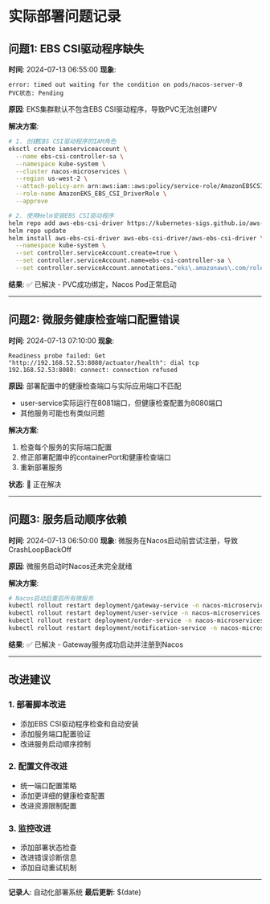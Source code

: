 # 实际部署问题记录

## 问题1: EBS CSI驱动程序缺失
**时间**: 2024-07-13 06:55:00
**现象**: 
```
error: timed out waiting for the condition on pods/nacos-server-0
PVC状态: Pending
```

**原因**: EKS集群默认不包含EBS CSI驱动程序，导致PVC无法创建PV

**解决方案**:
```bash
# 1. 创建EBS CSI驱动程序的IAM角色
eksctl create iamserviceaccount \
  --name ebs-csi-controller-sa \
  --namespace kube-system \
  --cluster nacos-microservices \
  --region us-west-2 \
  --attach-policy-arn arn:aws:iam::aws:policy/service-role/AmazonEBSCSIDriverPolicy \
  --role-name AmazonEKS_EBS_CSI_DriverRole \
  --approve

# 2. 使用Helm安装EBS CSI驱动程序
helm repo add aws-ebs-csi-driver https://kubernetes-sigs.github.io/aws-ebs-csi-driver
helm repo update
helm install aws-ebs-csi-driver aws-ebs-csi-driver/aws-ebs-csi-driver \
  --namespace kube-system \
  --set controller.serviceAccount.create=true \
  --set controller.serviceAccount.name=ebs-csi-controller-sa \
  --set controller.serviceAccount.annotations."eks\.amazonaws\.com/role-arn"=arn:aws:iam::890717383483:role/AmazonEKS_EBS_CSI_DriverRole
```

**结果**: ✅ 已解决 - PVC成功绑定，Nacos Pod正常启动

---

## 问题2: 微服务健康检查端口配置错误
**时间**: 2024-07-13 07:10:00
**现象**: 
```
Readiness probe failed: Get "http://192.168.52.53:8080/actuator/health": dial tcp 192.168.52.53:8080: connect: connection refused
```

**原因**: 部署配置中的健康检查端口与实际应用端口不匹配
- user-service实际运行在8081端口，但健康检查配置为8080端口
- 其他服务可能也有类似问题

**解决方案**:
1. 检查每个服务的实际端口配置
2. 修正部署配置中的containerPort和健康检查端口
3. 重新部署服务

**状态**: 🔄 正在解决

---

## 问题3: 服务启动顺序依赖
**时间**: 2024-07-13 06:50:00
**现象**: 微服务在Nacos启动前尝试注册，导致CrashLoopBackOff

**原因**: 微服务启动时Nacos还未完全就绪

**解决方案**: 
```bash
# Nacos启动后重启所有微服务
kubectl rollout restart deployment/gateway-service -n nacos-microservices
kubectl rollout restart deployment/user-service -n nacos-microservices
kubectl rollout restart deployment/order-service -n nacos-microservices
kubectl rollout restart deployment/notification-service -n nacos-microservices
```

**结果**: ✅ 已解决 - Gateway服务成功启动并注册到Nacos

---

## 改进建议

### 1. 部署脚本改进
- 添加EBS CSI驱动程序检查和自动安装
- 添加服务端口配置验证
- 改进服务启动顺序控制

### 2. 配置文件改进
- 统一端口配置策略
- 添加更详细的健康检查配置
- 改进资源限制配置

### 3. 监控改进
- 添加部署状态检查
- 改进错误诊断信息
- 添加自动重试机制

---
**记录人**: 自动化部署系统
**最后更新**: $(date)
